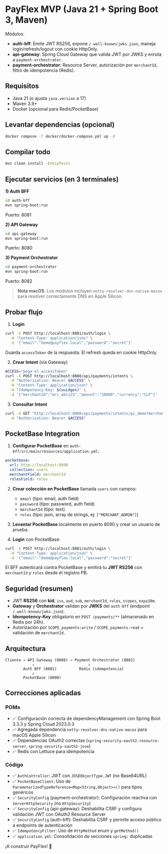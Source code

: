 # PayFlex MVP (Java 21 + Spring Boot 3, Maven)

Módulos:
- **auth-bff**: Emite JWT RS256, expone `/.well-known/jwks.json`, maneja login/refresh/logout con cookie HttpOnly.
- **api-gateway**: Spring Cloud Gateway que valida JWT por JWKS y enruta a `payment-orchestrator`.
- **payment-orchestrator**: Resource Server, autorización por `merchantId`, filtro de idempotencia (Redis).

## Requisitos
- Java 21 (o ajusta `java.version` a 17)
- Maven 3.9+
- Docker (opcional para Redis/PocketBase)

## Levantar dependencias (opcional)
```bash
docker compose -f docker/docker-compose.yml up -d
```

## Compilar todo
```bash
mvn clean install -DskipTests
```

## Ejecutar servicios (en 3 terminales)

**1) Auth BFF**
```bash
cd auth-bff
mvn spring-boot:run
```
Puerto: 8081

**2) API Gateway**
```bash
cd api-gateway
mvn spring-boot:run
```
Puerto: 8080

**3) Payment Orchestrator**
```bash
cd payment-orchestrator
mvn spring-boot:run
```
Puerto: 8082

> **Nota macOS**: Los módulos incluyen `netty-resolver-dns-native-macos` para resolver correctamente DNS en Apple Silicon.

## Probar flujo

1) **Login**
```bash
curl -X POST http://localhost:8081/auth/login \
  -H "Content-Type: application/json" \
  -d '{"email":"demo@payflex.local","password":"secret"}'
```
Guarda `accessToken` de la respuesta. El refresh queda en cookie HttpOnly.

2) **Crear Intent** (vía Gateway)
```bash
ACCESS="pega-el-accessToken"
curl -X POST http://localhost:8080/api/payments/intents \
  -H "Authorization: Bearer $ACCESS" \
  -H "Content-Type: application/json" \
  -H "Idempotency-Key: $(uuidgen)" \
  -d '{"merchantId":"mrc_abc123","amount":"10000","currency":"CLP"}'
```

3) **Consultar Intent**
```bash
curl -X GET "http://localhost:8080/api/payments/intents/pi_demo?merchantId=mrc_abc123" \
  -H "Authorization: Bearer $ACCESS"
```

## PocketBase Integration

1. **Configurar PocketBase** en `auth-bff/src/main/resources/application.yml`:
```yaml
pocketbase:
  url: http://localhost:8090
  collection: users
  merchantField: merchantId
  rolesField: roles
```

2. **Crear colección en PocketBase** llamada `users` con campos:
   - `email` (tipo: email, auth field)
   - `password` (tipo: password, auth field)
   - `merchantId` (tipo: text)
   - `roles` (tipo: json, array de strings, ej: `["MERCHANT_ADMIN"]`)

3. **Levantar PocketBase** localmente en puerto 8090 y crear un usuario de prueba.

4. **Login** con PocketBase:
```bash
curl -X POST http://localhost:8081/auth/login \
  -H "Content-Type: application/json" \
  -d '{"email":"demo@payflex.local","password":"secret"}'
```

El BFF autenticará contra PocketBase y emitirá tu **JWT RS256** con `merchantId` y `roles` desde el registro PB.

## Seguridad (resumen)
- JWT **RS256** con **kid**, `iss`, `aud`, `sub`, `merchantId`, `roles`, `scopes`, `exp≤10m`.
- **Gateway** y **Orchestrator** validan por **JWKS** del `auth-bff` (endpoint `/.well-known/jwks.json`).
- **Idempotency-Key** obligatorio en `POST /payments/**` (almacenado en Redis por 24h).
- Autorización por `SCOPE_payments:write` / `SCOPE_payments:read` + validación de `merchantId`.

## Arquitectura

```
Cliente → API Gateway (8080) → Payment Orchestrator (8082)
            ↓                        ↓
        Auth BFF (8081)          Redis (idempotencia)
            ↓
        PocketBase (8090)
```

## Correcciones aplicadas

### POMs
- ✅ Configuración correcta de dependencyManagement con Spring Boot 3.3.3 y Spring Cloud 2023.0.3
- ✅ Agregada dependencia `netty-resolver-dns-native-macos` para macOS Apple Silicon
- ✅ Dependencias OAuth2 correctas (`spring-security-oauth2-resource-server`, `spring-security-oauth2-jose`)
- ✅ Redis con Lettuce para idempotencia

### Código
- ✅ `AuthController`: JWT con `JOSEObjectType.JWT` (no Base64URL)
- ✅ `PocketBaseClient`: Uso de `ParameterizedTypeReference<Map<String,Object>>()` para tipos genéricos
- ✅ `SecurityConfig` (payment-orchestrator): Configuración reactiva con `ServerHttpSecurity` (no `HttpSecurity`)
- ✅ `SecurityConfig` (api-gateway): Deshabilita CSRF y configura validación JWT con OAuth2 Resource Server
- ✅ `SecurityConfig` (auth-bff): Deshabilita CSRF y permite acceso público a endpoints de autenticación
- ✅ `IdempotencyFilter`: Uso de `HttpMethod` enum y `getMethod()`
- ✅ `application.yml`: Consolidación de secciones `spring:` duplicadas

¡A construir PayFlex! 🚀
